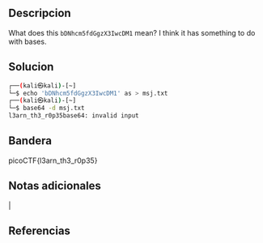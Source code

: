 ## Descripcion

What does this `bDNhcm5fdGgzX3IwcDM1` mean? I think it has something to do with bases.

## Solucion
``` bash
┌──(kali㉿kali)-[~]
└─$ echo 'bDNhcm5fdGgzX3IwcDM1' as > msj.txt
┌──(kali㉿kali)-[~]
└─$ base64 -d msj.txt
l3arn_th3_r0p35base64: invalid input

```

## Bandera
picoCTF{l3arn_th3_r0p35}

## Notas adicionales
|

## Referencias